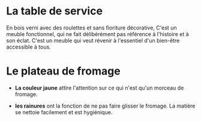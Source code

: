 # La table de service #
En bois verni avec des roulettes et sans fioriture décorative, C'est un meuble fonctionnel, qui ne fait délibérément pas référence  à l'histoire et à son éclat. C'est un meuble qui veut révenir à l'essentiel d'un bien-être accessible à tous. 

# Le plateau de fromage
* **La couleur jaune** attire l'attention sur ce qui n'est qu'un morceau de fromage. 

* **les rainures** ont la fonction de ne pas faire glisser le fromage. La matière se nettoie facilement et est hygiénique.

